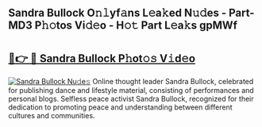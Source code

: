 ## Sandra Bullock O𝚗𝚕yf𝚊ns L𝚎a𝚔ed N𝚞𝚍es - Part-MD3 P𝚑𝚘tos Vi𝚍𝚎o - H𝚘𝚝 Part L𝚎a𝚔s gpMWf

# <h2><a href="http://kf2mml.oniu.top/?m=Sandra+Bullock">🔗👉 🔴 Sandra Bullock P𝚑ot𝚘𝚜 V𝚒d𝚎o</a></h2>

[![Sandra Bullock Nu𝚍e𝚜](https://i.imgur.com/0qMVB7G.gif)](http://kf2mml.oniu.top/?m=Sandra+Bullock)
Online thought leader Sandra Bullock, celebrated for publishing dance and lifestyle material, consisting of performances and personal blogs. Selfless peace activist Sandra Bullock, recognized for their dedication to promoting peace and understanding between different cultures and communities.  

